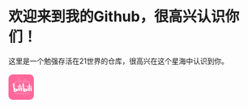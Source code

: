 <h1>欢迎来到我的Github，很高兴认识你们！</h1>
<span>这里是一个勉强存活在21世界的仓库，很高兴在这个星海中认识到你。</span><br><br>
<a href=“https://space.bilibili.com/396557587”><img src="image/bilibili.png" alt="SunCosmos" width="50" height="50" /></a>

